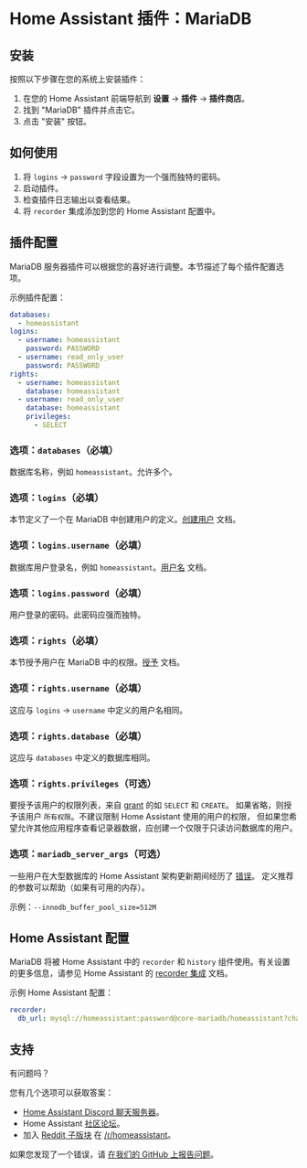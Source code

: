 # Home Assistant 插件：MariaDB

## 安装

按照以下步骤在您的系统上安装插件：

1. 在您的 Home Assistant 前端导航到 **设置** -> **插件** -> **插件商店**。
2. 找到 "MariaDB" 插件并点击它。
3. 点击 "安装" 按钮。

## 如何使用

1. 将 `logins` -> `password` 字段设置为一个强而独特的密码。
2. 启动插件。
3. 检查插件日志输出以查看结果。
4. 将 `recorder` 集成添加到您的 Home Assistant 配置中。

## 插件配置

MariaDB 服务器插件可以根据您的喜好进行调整。本节描述了每个插件配置选项。

示例插件配置：

```yaml
databases:
  - homeassistant
logins:
  - username: homeassistant
    password: PASSWORD
  - username: read_only_user
    password: PASSWORD
rights:
  - username: homeassistant
    database: homeassistant
  - username: read_only_user
    database: homeassistant
    privileges:
      - SELECT
```

### 选项：`databases`（必填）

数据库名称，例如 `homeassistant`。允许多个。

### 选项：`logins`（必填）

本节定义了一个在 MariaDB 中创建用户的定义。[创建用户][createuser] 文档。

### 选项：`logins.username`（必填）

数据库用户登录名，例如 `homeassistant`。[用户名][username] 文档。

### 选项：`logins.password`（必填）

用户登录的密码。此密码应强而独特。

### 选项：`rights`（必填）

本节授予用户在 MariaDB 中的权限。[授予][grant] 文档。

### 选项：`rights.username`（必填）

这应与 `logins` -> `username` 中定义的用户名相同。

### 选项：`rights.database`（必填）

这应与 `databases` 中定义的数据库相同。

### 选项：`rights.privileges`（可选）

要授予该用户的权限列表，来自 [grant][grant] 的如 `SELECT` 和 `CREATE`。
如果省略，则授予该用户 `所有权限`。不建议限制 Home Assistant 使用的用户的权限，
但如果您希望允许其他应用程序查看记录器数据，应创建一个仅限于只读访问数据库的用户。

### 选项：`mariadb_server_args`（可选）

一些用户在大型数据库的 Home Assistant 架构更新期间经历了 [错误][migration-issues]。
定义推荐的参数可以帮助（如果有可用的内存）。

示例：`--innodb_buffer_pool_size=512M`

## Home Assistant 配置

MariaDB 将被 Home Assistant 中的 `recorder` 和 `history` 组件使用。有关设置的更多信息，请参见 Home Assistant 的 [recorder 集成][mariadb-ha-recorder] 文档。

示例 Home Assistant 配置：

```yaml
recorder:
  db_url: mysql://homeassistant:password@core-mariadb/homeassistant?charset=utf8mb4
```

## 支持

有问题吗？

您有几个选项可以获取答案：

- [Home Assistant Discord 聊天服务器][discord]。
- Home Assistant [社区论坛][forum]。
- 加入 [Reddit 子版块][reddit] 在 [/r/homeassistant][reddit]。

如果您发现了一个错误，请 [在我们的 GitHub 上报告问题][issue]。

[createuser]: https://mariadb.com/kb/zh/create-user/
[username]: https://mariadb.com/kb/zh/create-user/#user-name-component
[hostname]: https://mariadb.com/kb/zh/create-user/#host-name-component
[grant]: https://mariadb.com/kb/zh/grant/
[migration-issues]: https://github.com/home-assistant/core/issues/125339
[mariadb-ha-recorder]: https://www.home-assistant.io/integrations/recorder/
[discord]: https://discord.gg/c5DvZ4e
[forum]: https://community.home-assistant.io
[i386-shield]: https://img.shields.io/badge/i386-yes-green.svg
[issue]: https://github.com/home-assistant/addons/issues
[reddit]: https://reddit.com/r/homeassistant
[repository]: https://github.com/hassio-addons/repository